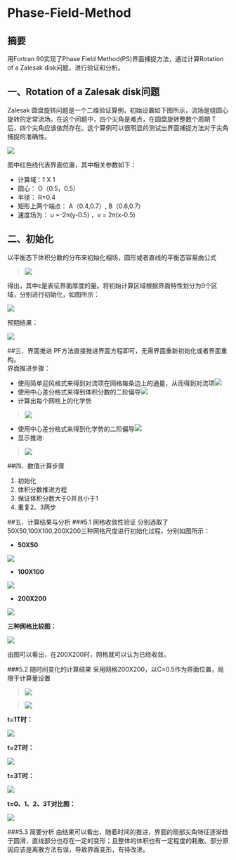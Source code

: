 # Phase-Field-Method
## 摘要
用Fortran 90实现了Phase Field Method(PS)界面捕捉方法，通过计算Rotation of a Zalesak disk问题，进行验证和分析。

## 一、Rotation of a Zalesak disk问题
Zalesak 圆盘旋转问题是一个二维验证算例，初始设置如下图所示，流场是绕圆心旋转的定常流场。在这个问题中，四个尖角是难点，在圆盘旋转整数个周期 T 后，四个尖角应该依然存在。这个算例可以很明显的测试出界面捕捉方法对于尖角捕捉的准确性。

![](https://github.com/KhalilWong/Phase-Field-Method/blob/master/Pic/%E5%9B%BE%E7%89%871.png?raw=true)

图中红色线代表界面位置，其中相关参数如下：
- 计算域：1 X 1
- 圆心： O（0.5，0.5）
- 半径： R=0.4
- 矩形上两个端点： A（0.4,0.7）, B（0.6,0.7）
- 速度场为： u =-2π(y-0.5) ，v = 2π(x-0.5)

## 二、初始化
以平衡态下体积分数的分布来初始化相场，圆形或者直线的平衡态容易由公式

> ![](https://github.com/KhalilWong/Phase-Field-Method/blob/master/Pic/%E5%9B%BE%E7%89%872.png?raw=true)

得出，其中ε是表征界面厚度的量。将初始计算区域根据界面特性划分为9个区域，分别进行初始化，如图所示：

![](https://github.com/KhalilWong/Phase-Field-Method/blob/master/Pic/%E5%9B%BE%E7%89%873.png?raw=true)

预期结果：

![](https://github.com/KhalilWong/Phase-Field-Method/blob/master/Pic/%E5%9B%BE%E7%89%874.png?raw=true)

##三、界面推进
PF方法直接推进界面方程即可，无需界面重新初始化或者界面重构。  
界面推进步骤：
- 使用简单迎风格式来得到对流项在网格每条边上的通量，从而得到对流项![](https://github.com/KhalilWong/Phase-Field-Method/blob/master/Pic/%E5%9B%BE%E7%89%875.png?raw=true)
- 使用中心差分格式来得到体积分数的二阶偏导![](https://github.com/KhalilWong/Phase-Field-Method/blob/master/Pic/%E5%9B%BE%E7%89%876.png?raw=true)
- 计算出每个网格上的化学势

> ![](https://github.com/KhalilWong/Phase-Field-Method/blob/master/Pic/%E5%9B%BE%E7%89%877.png?raw=true)

- 使用中心差分格式来得到化学势的二阶偏导![](https://github.com/KhalilWong/Phase-Field-Method/blob/master/Pic/%E5%9B%BE%E7%89%878.png?raw=true)
- 显示推进:

> ![](https://github.com/KhalilWong/Phase-Field-Method/blob/master/Pic/%E5%9B%BE%E7%89%879.png?raw=true)

##四、数值计算步骤
1. 初始化  
2. 体积分数推进方程  
3. 保证体积分数大于0并且小于1  
4. 重复2、3两步

##五、计算结果与分析
###5.1 网格收敛性验证
分别选取了50X50,100X100,200X200三种网格尺度进行初始化过程，分别如图所示：
- **50X50**

![](https://github.com/KhalilWong/Phase-Field-Method/blob/master/Pic/%E5%9B%BE%E7%89%8710.png?raw=true)

- **100X100**

![](https://github.com/KhalilWong/Phase-Field-Method/blob/master/Pic/%E5%9B%BE%E7%89%8711.png?raw=true)

- **200X200**

![](https://github.com/KhalilWong/Phase-Field-Method/blob/master/Pic/%E5%9B%BE%E7%89%8712.png?raw=true)

**三种网格比较图：**

![](https://github.com/KhalilWong/Phase-Field-Method/blob/master/Pic/%E5%9B%BE%E7%89%8713.png?raw=true)

由图可以看出，在200X200时，网格就可以认为已经收敛。

###5.2 随时间变化的计算结果
采用网格200X200，以C=0.5作为界面位置，局限于计算量设置

> ![](https://github.com/KhalilWong/Phase-Field-Method/blob/master/Pic/%E5%9B%BE%E7%89%8718.png?raw=true)

> ![](https://github.com/KhalilWong/Phase-Field-Method/blob/master/Pic/%E5%9B%BE%E7%89%8719.png?raw=true)

**t=1T时：**

![](https://github.com/KhalilWong/Phase-Field-Method/blob/master/Pic/%E5%9B%BE%E7%89%8714.png?raw=true)

**t=2T时：**

![](https://github.com/KhalilWong/Phase-Field-Method/blob/master/Pic/%E5%9B%BE%E7%89%8715.png?raw=true)

**t=3T时：**

![](https://github.com/KhalilWong/Phase-Field-Method/blob/master/Pic/%E5%9B%BE%E7%89%8716.png?raw=true)

**t=0、1、2、3T对比图：**

![](https://github.com/KhalilWong/Phase-Field-Method/blob/master/Pic/%E5%9B%BE%E7%89%8717.png?raw=true)

###5.3 简要分析
由结果可以看出，随着时间的推进，界面的局部尖角特征逐渐趋于圆滑，直线部分也存在一定的变形；且整体的体积也有一定程度的耗散。部分原因应该是离散方法有误，导致界面变形，有待改进。
